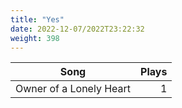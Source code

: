 ```yaml
---
title: "Yes"
date: 2022-12-07/2022T23:22:32
weight: 398
---
```




 Song | Plays 
----- | -----:
Owner of a Lonely Heart | 1
